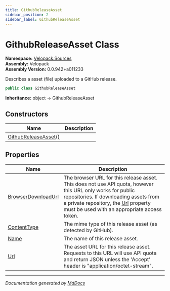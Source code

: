 ```yaml
---
title: GithubReleaseAsset
sidebar_position: 2
sidebar_label: GithubReleaseAsset
---
```

<!--  
  <auto-generated>   
    The contents of this file were generated by a tool.  
    Changes to this file may be list if the file is regenerated  
  </auto-generated>   
-->

# GithubReleaseAsset Class

**Namespace:** [Velopack.Sources](../index.md)  
**Assembly:** Velopack  
**Assembly Version:** 0.0.942+a011233

 Describes a asset (file) uploaded to a GitHub release. 

```csharp
public class GithubReleaseAsset
```

**Inheritance:** object → GithubReleaseAsset

## Constructors

| Name                                          | Description |
| --------------------------------------------- | ----------- |
| [GithubReleaseAsset()](constructors/index.md) |             |

## Properties

| Name                                                   | Description                                                                                                                                                                                                                                                     |
| ------------------------------------------------------ | --------------------------------------------------------------------------------------------------------------------------------------------------------------------------------------------------------------------------------------------------------------- |
| [BrowserDownloadUrl](properties/BrowserDownloadUrl.md) | The browser URL for this release asset. This does not use API quota, however this URL only works for public repositories. If downloading assets from a private repository, the [Url](properties/Url.md) property must be used with an appropriate access token. |
| [ContentType](properties/ContentType.md)               |  The mime type of this release asset (as detected by GitHub).                                                                                                                                                                                                   |
| [Name](properties/Name.md)                             |  The name of this release asset.                                                                                                                                                                                                                                |
| [Url](properties/Url.md)                               | The asset URL for this release asset. Requests to this URL will use API quota and return JSON unless the 'Accept' header is "application\/octet\-stream".                                                                                                       |

___

*Documentation generated by [MdDocs](https://github.com/ap0llo/mddocs)*

